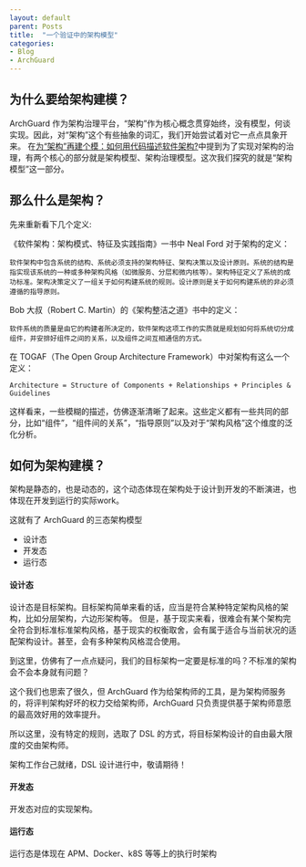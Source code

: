 ```yaml
---
layout: default
parent: Posts
title:  "一个验证中的架构模型"
categories:
- Blog
- ArchGuard
---
```


## 为什么要给架构建模？
ArchGuard 作为架构治理平台，“架构”作为核心概念贯穿始终，没有模型，何谈实现。因此，对“架构”这个有些抽象的词汇，我们开始尝试着对它一点点具象开来。
在[为“架构”再建个模：如何用代码描述软件架构?](https://www.phodal.com/blog/architecture-model)中提到为了实现对架构的治理，有两个核心的部分就是架构模型、架构治理模型。这次我们探究的就是“架构模型”这一部分。

## 那么什么是架构？
先来重新看下几个定义:

《软件架构：架构模式、特征及实践指南》一书中 Neal Ford 对于架构的定义：
```
软件架构中包含系统的结构、系统必须支持的架构特征、架构决策以及设计原则。系统的结构是指实现该系统的一种或多种架构风格（如微服务、分层和微内核等）。架构特征定义了系统的成功标准。架构决策定义了一组关于如何构建系统的规则。设计原则是关于如何构建系统的非必须遵循的指导原则。
```

Bob 大叔（Robert C. Martin）的《架构整洁之道》书中的定义：
```
软件系统的质量是由它的构建者所决定的，软件架构这项工作的实质就是规划如何将系统切分成组件，并安排好组件之间的关系，以及组件之间互相通信的方式。
```

在 TOGAF（The Open Group Architecture Framework）中对架构有这么一个定义：
```
Architecture = Structure of Components + Relationships + Principles & Guidelines
```

这样看来，一些模糊的描述，仿佛逐渐清晰了起来。这些定义都有一些共同的部分，比如“组件”，“组件间的关系”，“指导原则”以及对于“架构风格”这个维度的泛化分析。


## 如何为架构建模？
架构是静态的，也是动态的，这个动态体现在架构处于设计到开发的不断演进，也体现在开发到运行的实际work。

这就有了 ArchGuard 的三态架构模型
- 设计态
- 开发态
- 运行态

#### 设计态
设计态是目标架构。目标架构简单来看的话，应当是符合某种特定架构风格的架构，比如分层架构，六边形架构等。
但是，基于现实来看，很难会有某个架构完全符合到标准标准架构风格，基于现实的权衡取舍，会有属于适合与当前状况的适配架构设计。甚至，会有多种架构风格混合使用。

到这里，仿佛有了一点点疑问，我们的目标架构一定要是标准的吗？不标准的架构会不会本身就有问题？

这个我们也思索了很久，但 ArchGuard 作为给架构师的工具，是为架构师服务的，将评判架构好坏的权力交给架构师，ArchGuard 只负责提供基于架构师意愿的最高效好用的效率提升。

所以这里，没有特定的规则，选取了 DSL 的方式，将目标架构设计的自由最大限度的交由架构师。

架构工作台己就绪，DSL 设计进行中，敬请期待！

#### 开发态
开发态对应的实现架构。

#### 运行态
 运行态是体现在 APM、Docker、k8S 等等上的执行时架构
 
 
 
 
